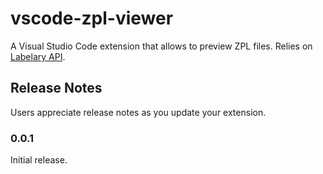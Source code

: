 # vscode-zpl-viewer

A Visual Studio Code extension that allows to preview ZPL files.
Relies on [Labelary API](http://labelary.com/service.html).

## Release Notes

Users appreciate release notes as you update your extension.

### 0.0.1

Initial release.
